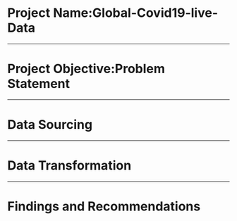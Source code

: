 # Project Name:Global-Covid19-live-Data

-----
# Project Objective:Problem Statement

----
# Data Sourcing

----
# Data Transformation

----
# Findings and Recommendations
